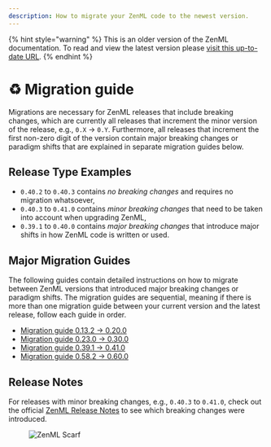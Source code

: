 ```yaml
---
description: How to migrate your ZenML code to the newest version.
---
```


{% hint style="warning" %}
This is an older version of the ZenML documentation. To read and view the latest version please [visit this up-to-date URL](https://docs.zenml.io).
{% endhint %}


# ♻ Migration guide

Migrations are necessary for ZenML releases that include breaking changes, which are currently all releases that increment the minor version of the release, e.g., `0.X` -> `0.Y`. Furthermore, all releases that increment the first non-zero digit of the version contain major breaking changes or paradigm shifts that are explained in separate migration guides below.

## Release Type Examples

* `0.40.2` to `0.40.3` contains _no breaking changes_ and requires no migration whatsoever,
* `0.40.3` to `0.41.0` contains _minor breaking changes_ that need to be taken into account when upgrading ZenML,
* `0.39.1` to `0.40.0` contains _major breaking changes_ that introduce major shifts in how ZenML code is written or used.

## Major Migration Guides

The following guides contain detailed instructions on how to migrate between ZenML versions that introduced major breaking changes or paradigm shifts. The migration guides are sequential, meaning if there is more than one migration guide between your current version and the latest release, follow each guide in order.

* [Migration guide 0.13.2 → 0.20.0](migration-zero-twenty.md)
* [Migration guide 0.23.0 → 0.30.0](migration-zero-thirty.md)
* [Migration guide 0.39.1 → 0.41.0](migration-zero-forty.md)
* [Migration guide 0.58.2 → 0.60.0](migration-zero-sixty.md)

## Release Notes

For releases with minor breaking changes, e.g., `0.40.3` to `0.41.0`, check out the official [ZenML Release Notes](https://github.com/zenml-io/zenml/releases) to see which breaking changes were introduced.

<figure><img src="https://static.scarf.sh/a.png?x-pxid=f0b4f458-0a54-4fcd-aa95-d5ee424815bc" alt="ZenML Scarf"><figcaption></figcaption></figure>
